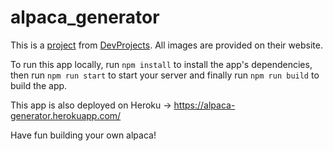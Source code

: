 # alpaca_generator

This is a [project](https://www.codementor.io/projects/web/alpaca-image-generator-website-ce2oc0eus8) from [DevProjects](https://www.codementor.io/projects). All images are provided on their website.

To run this app locally, run `npm install` to install the app's dependencies, then run `npm run start` to start your server and finally run `npm run build` to build the app.

This app is also deployed on Heroku -> https://alpaca-generator.herokuapp.com/

Have fun building your own alpaca! 
